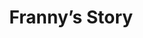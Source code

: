 --- 
layout: case-study
permalink: "/modules/person-centered-care/franny/"
video: CaseStudy2.mp4
title: Franny’s Story

background:
  - title: Background
    image: franny/1.png
    text: Franny is a 48 year old woman that lives in a four story walk up apartment building.  Originally from small town Saskatchewan, Franny moved west about 14 years ago after she divorced her ex-husband of 12 years. She is from a large conservative family and her father was the town’s minister. During the marriage, Franny went through some challenging times not being able to conceive due to endometriosis and she was also diagnosed with depression.
  - title: Situation
    image: franny/2.png
    text: When Franny located to Vancouver for a fresh start, she did not know anyone and had little support from family or friends back home who disapproved of her divorce. Franny was diagnosed with bipolar Type 1 disorder about 10 years ago after going through a manic episode where she was self-medicating with street drugs. Subsequently, she contracted Hepatitis C.  After Franny completed her drug rehabilitation, she met her current partner Paula. Paula is Metis, also from the prairies, and the two moved in together after dating for six months.
  - title: Concerns
    image: franny/3.png
    text: Six months ago, Franny was diagnosed with stage III ovarian cancer and immediately started on chemotherapy. She has been experiencing significant nausea with the chemo and is using medicinal marijuana to help control it. Paula was concerned about Franny using medicinal marijuana because of her history with substance use disorder. Paula has been talking to an elder about doing a healing circle for Franny.


supports:  Franny only really has Paula as her support system; they do have a few close friends in the LGBT Community.  Franny has not re-connected with her family back in Saskatchewan, but she has been thinking of them since her diagnosis.

medications:
  - Harvoni one tablet daily
  - Epival 500 mg po daily 
  - Seroquel 200 mg po twice a day
  - Maxeran 20mg po QID before meals
  - Ondansetron 8 mg q 8h po prn
  - Dexamethasone 2 mg po OD
  - Ranitidine 150 mg po BID


initial-visit: Franny appears pale and tired. She is having problems eating due to the nausea. She has been missing taking her medications because of the nausea and Paula worries that this may contribute to a change in her mental health. Most recently, Franny had an emergency appendectomy and the surgical incision has dehisced.

reflection:
  - Do you have any preconceived ideas when caring for clients with mental health challenges or substance use disorder? What are they?
  - Are there any potential implications with clients using cannabis? 
  - What might you ask Franny to contribute to your holistic assessment of her health and situation?
  - How might you engage  with Franny and Paula to support the care needs they identify?
  - What are some potential resources or other people that could be accessed to support Franny?
  - What might be involved in co-creating a care plan for this family?
---